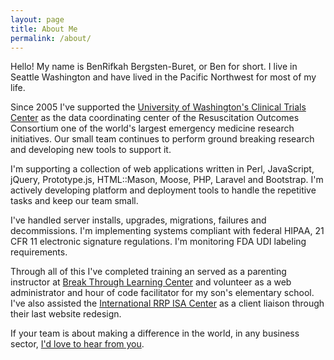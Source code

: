 ```yaml
---
layout: page
title: About Me
permalink: /about/
---
```


Hello! My name is BenRifkah Bergsten-Buret, or Ben for short. I live in Seattle Washington and have lived in the Pacific Northwest for most of my life.

Since 2005 I've supported the [University of Washington's Clinical Trials Center](https://roc.uwctc.org/) as the data coordinating center of the Resuscitation Outcomes Consortium one of the world's largest emergency medicine research initiatives. Our small team continues to perform ground breaking research and developing new tools to support it.

I'm supporting a collection of web applications written in Perl, JavaScript, jQuery, Prototype.js, HTML::Mason, Moose, PHP, Laravel and Bootstrap. I'm actively developing platform and deployment tools to handle the repetitive tasks and keep our team small.

I've handled server installs, upgrades, migrations, failures and decommissions. I'm implementing systems compliant with federal HIPAA, 21 CFR 11 electronic signature regulations. I'm monitoring FDA UDI labeling requirements.

Through all of this I've completed training an served as a parenting instructor at [Break Through Learning Center](https://btlconline.com/) and volunteer as a web administrator and hour of code facilitator for my son's elementary school. I've also assisted the [International RRP ISA Center](http://rrpwebsite.org/) as a client liaison through their last website redesign.

If your team is about making a difference in the world, in any business sector, [I'd love to hear from you](http://goo.gl/forms/OJSoCD6WrvfH11p33).
